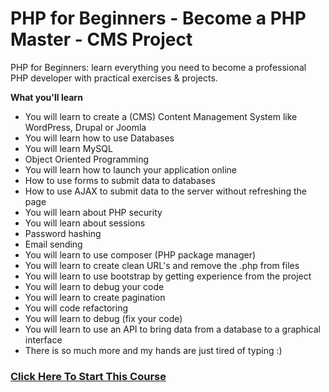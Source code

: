 # PHP for Beginners - Become a PHP Master - CMS Project
PHP for Beginners: learn everything you need to become a professional PHP developer with practical exercises & projects.

**What you'll learn**

- You will learn to create a (CMS) Content Management System like WordPress, Drupal or Joomla
- You will learn how to use Databases
- You will learn MySQL
- Object Oriented Programming
- You will learn how to launch your application online
- How to use forms to submit data to databases
- How to use AJAX to submit data to the server without refreshing the page
- You will learn about PHP security
- You will learn about sessions
- Password hashing
- Email sending
- You will learn to use composer (PHP package manager)
- You will learn to create clean URL's and remove the .php from files
- You will learn to use bootstrap by getting experience from the project
- You will learn to debug your code
- You will learn to create pagination
- You will code refactoring
- You will learn to debug (fix your code)
- You will learn to use an API to bring data from a database to a graphical interface
- There is so much more and my hands are just tired of typing :)

### [Click Here To Start This Course](https://click.linksynergy.com/deeplink?id=dUPfflswy6c&mid=39197&murl=https://www.udemy.com/php-for-complete-beginners-includes-msql-object-oriented/)
